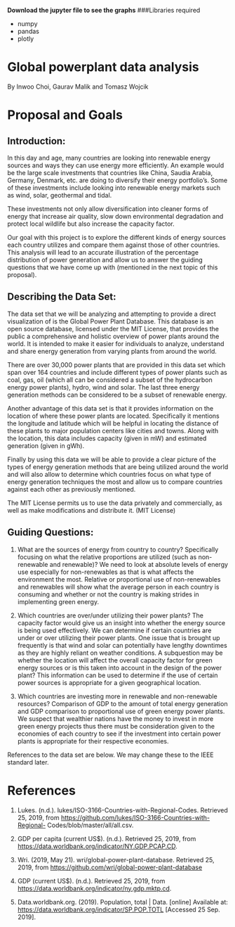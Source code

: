 __Download the jupyter file to see the graphs__
###Libraries required
- numpy
- pandas
- plotly

# Global powerplant data analysis
By Inwoo Choi, Gaurav Malik and Tomasz Wojcik 

# Proposal and Goals
## Introduction: 

In this day and age, many countries are looking into renewable energy sources and ways they can use energy more efficiently. An example would be the large scale investments that countries like China, Saudia Arabia, Germany, Denmark, etc. are doing to diversify their energy portfolio’s. Some of these investments include looking into renewable energy markets such as wind, solar, geothermal and tidal. 

These investments not only allow diversification into cleaner forms of energy that increase air quality, slow down environmental degradation and protect local wildlife but also increase the capacity factor. 

Our goal with this project is to explore the different kinds of energy sources each country utilizes and compare them against those of other countries. This analysis will lead to an accurate illustration of the percentage distribution of power generation and allow us to answer the guiding questions that we have come up with (mentioned in the next topic of this proposal).

## Describing the Data Set:

The data set that we will be analyzing and attempting to provide a direct visualization of is the Global Power Plant Database. This database is an open source database, licensed under the MIT License, that provides the public a comprehensive and holistic overview of power plants around the world. It is intended to make it easier for individuals to analyze, understand and share energy generation from varying plants from around the world.

There are over 30,000 power plants that are provided in this data set which span over 164 countries and include different types of power plants such as coal, gas, oil (which all can be considered a subset of the hydrocarbon energy power plants), hydro, wind and solar. The last three energy generation methods can be considered to be a subset of renewable energy.

Another advantage of this data set is that it provides information on the location of where these power plants are located. Specifically it mentions the longitude and latitude which will be helpful in locating the distance of these plants to major population centers like cities and towns. Along with the location, this data includes capacity (given in mW) and estimated generation (given in gWh). 

Finally by using this data we will be able to provide a clear picture of the types of energy generation methods that are being utilized around the world and will also allow to determine which countries focus on what type of energy generation techniques the most and allow us to compare countries against each other as previously mentioned. 

The MIT License permits us to use the data privately and commercially, as well as make modifications and distribute it. (MIT License)
## Guiding Questions:


1. What are the sources of energy from country to country? Specifically focusing on what the relative proportions are utilized (such as non-renewable and renewable)?
We need to look at absolute levels of energy use especially for non-renewables as that is what affects the environment the most. Relative or proportional use of non-renewables and renewables will show what the average person in each country is consuming and whether or not the country is making strides in implementing green energy.

1. Which countries are over/under utilizing their power plants? The capacity factor would give us an insight into whether the energy source is being used effectively. We can determine if certain countries are under or over utilizing their power plants. One issue that is brought up frequently is that wind and solar can potentially have lengthy downtimes as they are highly reliant on weather conditions. A subquestion may be whether the location will affect the overall capacity factor for green energy sources or is this taken into account in the design of the power plant? This information can be used to determine if the use of certain power sources is appropriate for a given geographical location.

1. Which countries are investing more in renewable and non-renewable resources? Comparison of GDP to the amount of total energy generation and GDP comparison to proportional use of green energy power plants. We suspect that wealthier nations have the money to invest in more green energy projects thus there must be consideration given to the economies of each country to see if the investment into certain power plants is appropriate for their respective economies. 


References to the data set are below. We may change these to the IEEE standard later.
# References

 1. Lukes. (n.d.). lukes/ISO-3166-Countries-with-Regional-Codes. Retrieved 25, 2019, from              https://github.com/lukes/ISO-3166-Countries-with-Regional-    Codes/blob/master/all/all.csv.  
 
 2. GDP per capita (current US$). (n.d.). Retrieved 25, 2019, from https://data.worldbank.org/indicator/NY.GDP.PCAP.CD.
 
 3. Wri. (2019, May 21). wri/global-power-plant-database. Retrieved 25, 2019, from https://github.com/wri/global-power-plant-database
 
 4. GDP (current US$). (n.d.). Retrieved 25, 2019, from https://data.worldbank.org/indicator/ny.gdp.mktp.cd.
 
 5. Data.worldbank.org. (2019). Population, total | Data. [online] Available at: https://data.worldbank.org/indicator/SP.POP.TOTL [Accessed 25 Sep. 2019].
